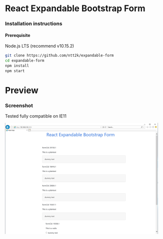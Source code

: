 # React Expandable Bootstrap Form


### Installation instructions

#### Prerequisite

Node.js LTS (recommend v10.15.2)

```sh
git clone https://github.com/ntt2k/expandable-form
cd expandable-form
npm install
npm start
```

# Preview

### Screenshot

Tested fully compatible on IE11

![Formik validation preview](screenshot/screenshot.png)
